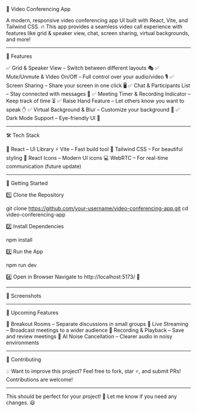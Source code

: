 
🎥 Video Conferencing App

A modern, responsive video conferencing app UI built with React, Vite, and Tailwind CSS. 🔥 This app provides a seamless video call experience with features like grid & speaker view, chat, screen sharing, virtual backgrounds, and more!


---

🚀 Features

✅ Grid & Speaker View – Switch between different layouts 🎭
✅ Mute/Unmute & Video On/Off – Full control over your audio/video 🎙️
✅ Screen Sharing – Share your screen in one click 🖥️
✅ Chat & Participants List – Stay connected with messages 💬
✅ Meeting Timer & Recording Indicator – Keep track of time ⏳
✅ Raise Hand Feature – Let others know you want to speak ✋
✅ Virtual Background & Blur – Customize your background 🎨
✅ Dark Mode Support – Eye-friendly UI 🌙


---

🛠️ Tech Stack

🚀 React – UI Library
⚡ Vite – Fast build tool
🎨 Tailwind CSS – For beautiful styling
🔧 React Icons – Modern UI icons
💻 WebRTC – For real-time communication (future update)


---

🎯 Getting Started

1️⃣ Clone the Repository

git clone https://github.com/your-username/video-conferencing-app.git
cd video-conferencing-app

2️⃣ Install Dependencies

npm install

3️⃣ Run the App

npm run dev

4️⃣ Open in Browser
Navigate to http://localhost:5173/ 🚀


---

📸 Screenshots


---

🌟 Upcoming Features

🔹 Breakout Rooms – Separate discussions in small groups
🔹 Live Streaming – Broadcast meetings to a wider audience
🔹 Recording & Playback – Save and review meetings
🔹 AI Noise Cancellation – Clearer audio in noisy environments


---

🤝 Contributing

💡 Want to improve this project? Feel free to fork, star ⭐, and submit PRs! Contributions are welcome!


---

This should be perfect for your project! 🚀 Let me know if you need any changes. 😃

